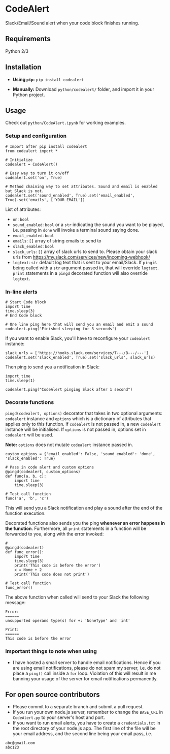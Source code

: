 # CodeAlert

Slack/Email/Sound alert when your code block finishes running.

## Requirements

Python 2/3

## Installation 

- **Using `pip`:** ```pip install codealert```

- **Manually:** Download `python/codealert/` folder, and import it in your Python project.

## Usage

Check out `python/CodeAlert.ipynb` for working examples.

### Setup and configuration
```
# Import after pip install codealert
from codealert import *

# Initialize
codealert = CodeAlert()

# Easy way to turn it on/off
codealert.set('on', True)

# Method chaining way to set attributes. Sound and email is enabled but Slack is not.
codealert.set('sound_enabled', True).set('email_enabled', True).set('emails', ['YOUR_EMAIL'])
```

List of attributes:
- `on`: `bool`
- `sound_enabled`: `bool` or a `str` indicating the sound you want to be played, i.e. passing in `done` will invoke a terminal sound saying done.
- `email_enabled`: `bool`
- `emails`: `[]` array of string emails to send to
- `slack_enabled`: `bool`
- `slack_urls`: `[]` array of slack urls to send to. Please obtain your slack urls from https://my.slack.com/services/new/incoming-webhook/
- `logtext`: `str` default log text that is sent to your email/Slack. If `ping` is being called with a `str` argument passed in, that will override `logtext`. `print` statements in a `pingd` decorated function will also override `logtext`.

### In-line alerts

```
# Start Code block
import time
time.sleep(3)
# End Code block

# One line ping here that will send you an email and emit a sound
codealert.ping('Finished sleeping for 3 seconds')
```

If you want to enable Slack, you'll have to reconfigure your `codealert` instance:

```
slack_urls = ['https://hooks.slack.com/services/T---/B---/---']
codealert.set('slack_enabled', True).set('slack_urls', slack_urls)
```

Then ping to send you a notification in Slack:

```
import time
time.sleep(1)

codealert.ping("CodeAlert pinging Slack after 1 second")
```

### Decorate functions

`pingd(codealert, options)` decorator that takes in two optional arguments: `codealert` instance and `options` which is a dictionary of attributes that applies only to this function. If `codealert` is not passed in, a new `codealert` instance will be initialised. If `options` is not passed in, options set in `codealert` will be used.

**Note:** `options` does not mutate `codealert` instance passed in.

```
custom_options = {'email_enabled': False, 'sound_enabled': 'done', 'slack_enabled': True}

# Pass in code alert and custom options
@pingd(codealert, custom_options)
def func(a, b, c):
    import time
    time.sleep(3)
    
# Test call function
func('a', 'b', 'c')
```

This will send you a Slack notification and play a sound after the end of the function execution.

Decorated functions also sends you the ping **whenever an error happens in the function**. Furthermore, all `print` statements in a function will be forwarded to you, along with the error invoked:

```
# 
@pingd(codealert)
def func_error():
    import time
    time.sleep(3)
    print('This code is before the error')
    x = None + 2
    print('This code does not print')
    
# Test call function
func_error()
```

The above function when called will send to your Slack the following message: 

```
Error:
======
unsupported operand type(s) for +: 'NoneType' and 'int'

Print:
======
This code is before the error
```

### Important things to note when using

- I have hosted a small server to handle email notifications. Hence if you are using email notifications, please do not spam my server, i.e. do not place a `ping()` call inside a `for` loop. Violation of this will result in me banning your usage of the server for email notifications permanently.

## For open source contributors

- Please commit to a separate branch and submit a pull request.
- If you run your own node.js server, remember to change the `BASE_URL` in `CodeAlert.py` to your server's host and port.
- If you want to run email alerts, you have to create a `credentials.txt` in the root directory of your node.js app. The first line of the file will be your email address, and the second line being your email pass, i.e.

```
abc@gmail.com
abc123
```
